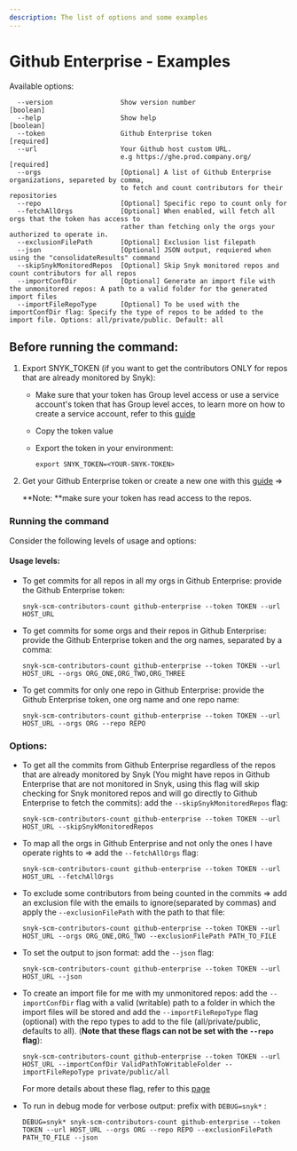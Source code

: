 ```yaml
---
description: The list of options and some examples
---
```


# Github Enterprise - Examples

Available options:

```
  --version                 Show version number                        [boolean]
  --help                    Show help                                  [boolean]
  --token                   Github Enterprise token                    [required]
  --url                     Your Github host custom URL.
                            e.g https://ghe.prod.company.org/          [required]
  --orgs                    [Optional] A list of Github Enterprise organizations, separeted by comma, 
                            to fetch and count contributors for their repositories              
  --repo                    [Optional] Specific repo to count only for
  --fetchAllOrgs            [Optional] When enabled, will fetch all orgs that the token has access to
                            rather than fetching only the orgs your authorized to operate in.
  --exclusionFilePath       [Optional] Exclusion list filepath
  --json                    [Optional] JSON output, requiered when using the "consolidateResults" command
  --skipSnykMonitoredRepos  [Optional] Skip Snyk monitored repos and count contributors for all repos
  --importConfDir           [Optional] Generate an import file with the unmonitored repos: A path to a valid folder for the generated import files
  --importFileRepoType      [Optional] To be used with the importConfDir flag: Specify the type of repos to be added to the import file. Options: all/private/public. Default: all
```

## Before running the command:

1. Export SNYK\_TOKEN (if you want to get the contributors ONLY for repos that are already monitored by Snyk):
   * Make sure that your token has Group level access or use a service account's token that has Group level acces, to learn more on how to create a service account, refer to this [guide](https://docs.snyk.io/features/integrations/managing-integrations/service-accounts#how-to-set-up-a-service-account)
   * Copy the token value
   *   Export the token in your environment:

       ```
       export SNYK_TOKEN=<YOUR-SNYK-TOKEN>
       ```
2.  Get your Github Enterprise token or create a new one with this [guide](https://docs.github.com/en/authentication/keeping-your-account-and-data-secure/creating-a-personal-access-token) =>

    \*\*Note: \*\*make sure your token has read access to the repos.

### Running the command

Consider the following levels of usage and options:

#### Usage levels:

*   To get commits for all repos in all my orgs in Github Enterprise: provide the Github Enterprise token:

    ```
    snyk-scm-contributors-count github-enterprise --token TOKEN --url HOST_URL
    ```
*   To get commits for some orgs and their repos in Github Enterprise: provide the Github Enterprise token and the org names, separated by a comma:

    ```
    snyk-scm-contributors-count github-enterprise --token TOKEN --url HOST_URL --orgs ORG_ONE,ORG_TWO,ORG_THREE
    ```
*   To get commits for only one repo in Github Enterprise: provide the Github Enterprise token, one org name and one repo name:

    ```
    snyk-scm-contributors-count github-enterprise --token TOKEN --url HOST_URL --orgs ORG --repo REPO
    ```

### Options:

*   To get all the commits from Github Enterprise regardless of the repos that are already monitored by Snyk (You might have repos in Github Enterprise that are not monitored in Snyk, using this flag will skip checking for Snyk monitored repos and will go directly to Github Enterprise to fetch the commits): add the `--skipSnykMonitoredRepos` flag:

    ```
    snyk-scm-contributors-count github-enterprise --token TOKEN --url HOST_URL --skipSnykMonitoredRepos
    ```
*   To map all the orgs in Github Enterprise and not only the ones I have operate rights to => add the `--fetchAllOrgs` flag:

    ```
    snyk-scm-contributors-count github-enterprise --token TOKEN --url HOST_URL --fetchAllOrgs
    ```
*   To exclude some contributors from being counted in the commits => add an exclusion file with the emails to ignore(separated by commas) and apply the `--exclusionFilePath` with the path to that file:

    ```
    snyk-scm-contributors-count github-enterprise --token TOKEN --url HOST_URL --orgs ORG_ONE,ORG_TWO --exclusionFilePath PATH_TO_FILE
    ```
*   To set the output to json format: add the `--json` flag:

    ```
    snyk-scm-contributors-count github-enterprise --token TOKEN --url HOST_URL --json
    ```
*   To create an import file for me with my unmonitored repos: add the `--importConfDir` flag with a valid (writable) path to a folder in which the import files will be stored and add the `--importFileRepoType` flag (optional) with the repo types to add to the file (all/private/public, defaults to all). (**Note that these flags can not be set with the `--repo` flag**):

    ```
    snyk-scm-contributors-count github-enterprise --token TOKEN --url HOST_URL --importConfDir ValidPathToWritableFolder --importFileRepoType private/public/all
    ```

    For more details about these flag, refer to this [page](../../creating-and-using-the-import-files.md)
*   To run in debug mode for verbose output: prefix with `DEBUG=snyk*` :

    ```
    DEBUG=snyk* snyk-scm-contributors-count github-enterprise --token TOKEN --url HOST_URL --orgs ORG --repo REPO --exclusionFilePath PATH_TO_FILE --json
    ```
